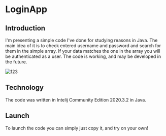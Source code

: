 <h1>LoginApp</h1>

<h2> Introduction </h2>
I'm presenting a simple code I've done for studying reasons in Java. The main idea of it is to check entered username and password and search for them in the simple array. If your data matches the one in the array you will be authenticated as a user. The code is working, and may be developed in the future.

![123](https://user-images.githubusercontent.com/79585446/120245213-d32b0300-c26c-11eb-8ba2-4545022691ab.png)


<h2> Technology </h2>
The code was written in Intelij Community Edition 2020.3.2 in Java.

<h2> Launch </h2>
To launch the code you can simply just copy it, and try on your own!
